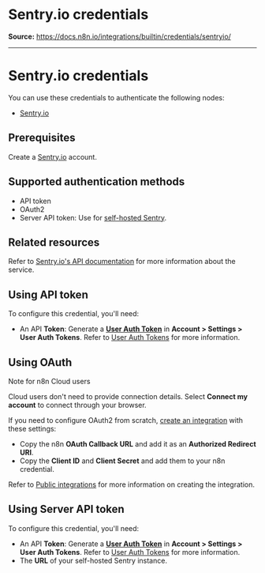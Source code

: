 # Sentry.io credentials

**Source:** https://docs.n8n.io/integrations/builtin/credentials/sentryio/

---

# Sentry.io credentials

You can use these credentials to authenticate the following nodes:

- [Sentry.io](../../app-nodes/n8n-nodes-base.sentryio/)

## Prerequisites

Create a [Sentry.io](https://sentry.io/) account.

## Supported authentication methods

- API token
- OAuth2
- Server API token: Use for [self-hosted Sentry](https://develop.sentry.dev/self-hosted/).

## Related resources

Refer to [Sentry.io's API documentation](https://docs.sentry.io/api/) for more information about the service.

## Using API token

To configure this credential, you'll need:

- An API **Token**: Generate a [**User Auth Token**](https://sentry.io/settings/account/api/auth-tokens/) in **Account > Settings > User Auth Tokens**. Refer to [User Auth Tokens](https://docs.sentry.io/account/auth-tokens/#user-auth-tokens) for more information.

## Using OAuth

Note for n8n Cloud users

Cloud users don't need to provide connection details. Select **Connect my account** to connect through your browser.

If you need to configure OAuth2 from scratch, [create an integration](https://docs.sentry.io/organization/integrations/integration-platform/#creating-an-integration) with these settings:

- Copy the n8n **OAuth Callback URL** and add it as an **Authorized Redirect URI**.
- Copy the **Client ID** and **Client Secret** and add them to your n8n credential.

Refer to [Public integrations](https://docs.sentry.io/organization/integrations/integration-platform/public-integration/) for more information on creating the integration.

## Using Server API token

To configure this credential, you'll need:

- An API **Token**: Generate a [**User Auth Token**](https://sentry.io/settings/account/api/auth-tokens/) in **Account > Settings > User Auth Tokens**. Refer to [User Auth Tokens](https://docs.sentry.io/account/auth-tokens/#user-auth-tokens) for more information.
- The **URL** of your self-hosted Sentry instance.
